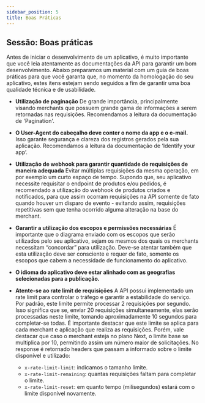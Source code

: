 ```yaml
---
sidebar_position: 5
title: Boas Práticas
---
```


## Sessão: Boas práticas

Antes de iniciar o desenvolvimento de um aplicativo, é muito importante que você leia atentamente as documentações da API para garantir um bom desenvolvimento.
Abaixo preparamos um material com um guia de boas práticas para que você garanta que, no momento da homologação do seu aplicativo, estes itens estejam sendo seguidos a fim de garantir uma boa qualidade técnica e de usabilidade.

* **Utilização de paginação**
    De grande importância, principalmente visando merchants que possuem grande gama de informações a serem retornadas nas requisições.
    Recomendamos a leitura da documentação de 'Pagination'.

* **O User-Agent do cabeçalho deve conter o nome da app e o e-mail.** Isso garante segurança e clareza dos registros gerados pela sua aplicação. 
    Recomendamos a leitura da documentação de ‘Identify your app’.

* **Utilização de webhook para garantir quantidade de requisições de maneira adequada**
    Evitar múltiplas requisições da mesma operação, em por exemplo um curto espaço de tempo.
    Supondo que, seu aplicativo necessite requisitar o endpoint de produtos e/ou pedidos, é recomendado a utilização do webhook de produtos criados e notificados, para que assim ocorram requisições na API somente de fato quando houver um disparo de evento - evitando assim, requisições repetitivas sem que tenha ocorrido alguma alteração na base do merchant.

* **Garantir a utilização dos escopos e permissões necessárias**
    É importante que o diagrama enviado com os escopos que serão utilizados pelo seu aplicativo, sejam os mesmos dos quais os merchants necessitam “concordar” para utilização.
    Deve-se atentar também que esta utilização deve ser consciente e requer de fato, somente os escopos que cabem a necessidade de funcionamento do aplicativo.

* **O idioma do aplicativo deve estar alinhado com as geografias selecionadas para a publicação.**

* **Atente-se ao rate limit de requisições**
    A API possui implementado um rate limit para controlar o tráfego e garantir a estabilidade do serviço. Por padrão, este limite permite processar 2 requisições por segundo. Isso significa que se, enviar 20 requisições simultaneamente, elas serão processadas neste limite, tomando aproximadamente 10 segundos para completar-se todas.
    É importante destacar que este limite se aplica para cada merchant e aplicação que realiza as requisições. Porém, vale destacar que caso o merchant esteja no plano Next, o limite base se multiplica por 10, permitindo assim um número maior de solicitações.
    No response é retornado headers que passam a informado sobre o limite disponível e utilizado:
    * `x-rate-limit-limit`: indicamos o tamanho limite.
    * `x-rate-limit-remaining`: quantas requisições faltam para completar o limite.
    * `x-rate-limit-reset`: em quanto tempo (milisegundos) estará com o limite disponível novamente.